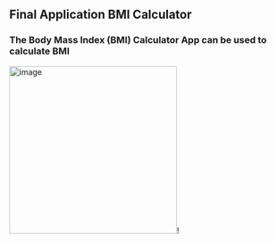 ## Final Application BMI Calculator
### The Body Mass Index (BMI) Calculator App can be used to calculate BMI

<img src="https://user-images.githubusercontent.com/93527566/180164416-a4b9dff2-98f7-4298-9bc7-90fe700fdf84.gif" alt="image" style="width:300px;"/>!



